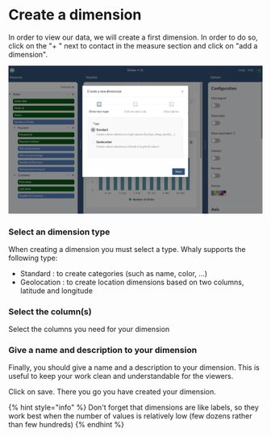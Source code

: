 # Create a dimension

In order to view our data, we will create a first dimension. In order to do so, click on the "+ " next to contact in the measure section and click on "add a dimension".

![](<../../../.gitbook/assets/image (175).png>)

### Select an dimension type

When creating a dimension you must select a type. Whaly supports the following type:

* Standard : to create categories (such as name, color, ...)
* Geolocation : to create location dimensions based on two columns, latitude and longitude

### Select the column(s)

Select the columns you need for your dimension

### Give a name and description to your dimension

Finally, you should give a name and a description to your dimension. This is useful to keep your work clean and understandable for the viewers.



Click on save. There you go you have created your dimension.

{% hint style="info" %}
Don't forget that dimensions are like labels, so they work best when the number of values is relatively low (few dozens rather than few hundreds)
{% endhint %}
